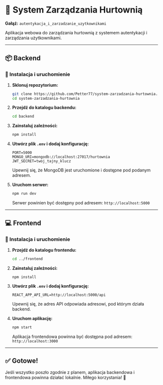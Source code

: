 
# 🏬 System Zarządzania Hurtownią

**Gałąź:** `autentykacja_i_zarzadzanie_uzytkownikami`

Aplikacja webowa do zarządzania hurtownią z systemem autentykacji i zarządzania użytkownikami.

---

## 📦 Backend

### 🔧 Instalacja i uruchomienie

1. **Sklonuj repozytorium:**

   ```bash
   git clone https://github.com/Petter77/system-zarzadzania-hurtownia.git
   cd system-zarzadzania-hurtownia
   ```

2. **Przejdź do katalogu backendu:**

   ```bash
   cd backend
   ```

3. **Zainstaluj zależności:**

   ```bash
   npm install
   ```

4. **Utwórz plik `.env` i dodaj konfigurację:**

   ```env
   PORT=5000
   MONGO_URI=mongodb://localhost:27017/hurtownia
   JWT_SECRET=twoj_tajny_klucz
   ```

   Upewnij się, że MongoDB jest uruchomione i dostępne pod podanym adresem.

5. **Uruchom serwer:**

   ```bash
   npm run dev
   ```

   Serwer powinien być dostępny pod adresem: `http://localhost:5000`

---

## 💻 Frontend

### 🔧 Instalacja i uruchomienie

1. **Przejdź do katalogu frontendu:**

   ```bash
   cd ../frontend
   ```

2. **Zainstaluj zależności:**

   ```bash
   npm install
   ```

3. **Utwórz plik `.env` i dodaj konfigurację:**

   ```env
   REACT_APP_API_URL=http://localhost:5000/api
   ```

   Upewnij się, że adres API odpowiada adresowi, pod którym działa backend.

4. **Uruchom aplikację:**

   ```bash
   npm start
   ```

   Aplikacja frontendowa powinna być dostępna pod adresem: `http://localhost:3000`

---

## ✅ Gotowe!

Jeśli wszystko poszło zgodnie z planem, aplikacja backendowa i frontendowa powinna działać lokalnie. Miłego korzystania! 🚀
